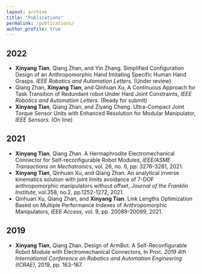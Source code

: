 ```yaml
---
layout: archive
title: "Publications"
permalink: /publications/
author_profile: true
---
```


## **2022**

- **Xinyang Tian**, Qiang Zhan, and Yin Zhang. Simplified Configuration Design of an Anthropomorphic Hand Imitating Specific Human Hand Grasps. *IEEE Robotics and Automation Letters*. (Under review)
- Qiang Zhan, **Xinyang Tian**, and Qinhuan Xu, A Continuous Approach for Task Transition of Redundant robot Under Hard Joint Constraints, *IEEE Robotics and Automation Letters*. (Ready for submit)
- **Xinyang Tian**, Qiang Zhan, and Ziyang Cheng. Ultra-Compact Joint Torque Sensor Units with Enhanced Resolution for Modular Manipulator, *IEEE Sensors*. (On line)

## **2021**

- **Xinyang Tian**, Qiang Zhan. A Hermaphrodite Electromechanical Connector for Self-reconfigurable Robot Modules, *IEEE/ASME Transactions on Mechatronics*, vol. 26, no. 6, pp: 3276-3281, 2021. 
- **Xinyang Tian**, Qinhuan Xu, and Qiang Zhan. An analytical inverse kinematics solution with joint limits avoidance of 7-DOF anthropomorphic manipulators without offset, *Journal of the Franklin Institute*, vol.358, no.2, pp.1252-1272, 2021. 
- Qinhuan Xu, Qiang Zhan, and **Xinyang Tian**. Link Lengths Optimization Based on Multiple Performance Indexes of Anthropomorphic Manipulators, *IEEE Access*, vol. 9, pp. 20089-20099, 2021. 

## **2019**

- **Xinyang Tian**, Qiang Zhan. Design of ArmBot: A Self-Reconfigurable Robot Module with Electromechanical Connectors, In Proc. *2019 4th International Conference on Robotics and Automation Engineering (ICRAE)*, 2019, pp. 163-167.



